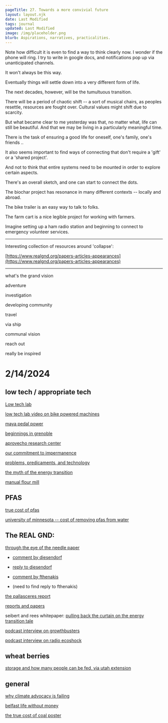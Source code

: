 ```yaml
---
pageTitle: 27. Towards a more convivial future
layout: layout.njk
date: Last Modified 
tags: journal
updated: Last Modified
image: /img/placeholder.png
blurb: Aspirations, narratives, practicalities.
---
```


Note how difficult it is even to find a way to think clearly now.  I wonder if the phone will ring.  I try to write in google docs, and notifications pop up via unanticipated channels.

It won't always be this way. 

Eventually things will settle down into a very different form of life.

The next decades, however, will be the tumultuous transition.

There will be a period of chaotic shift -- a sort of musical chairs, as peoples resettle, resources are fought over.  Cultural values might shift due to scarcity. 

But what became clear to me yesterday was that, no matter what, life can still be beautiful.  And that we may be living in a particularly meaningful time. 

There is the task of ensuring a good life for oneself, one's family, one's friends ..

It also seems important to find ways of connecting that don't require a 'gift' or a 'shared project'. 

And not to think that entire systems need to be mounted in order to explore certain aspects.

There's an overall sketch, and one can start to connect the dots.

The biochar project has resonance in many different contexts -- locally and abroad. 

The bike trailer is an easy way to talk to folks.

The farm cart is a nice legible project for working with farmers.

Imagine setting up a ham radio station and beginning to connect to emergency volunteer services. 

---

Interesting collection of resources around 'collapse': 

[https://www.realgnd.org/papers-articles-appearances](https://www.realgnd.org/papers-articles-appearances)

---

what's the grand vision

adventure

investigation

developing community

travel

via ship

communal vision

reach out 

really be inspired 


# 2/14/2024


## low tech / appropriate tech

[Low tech lab](https://lowtechlab.org/en)

[low tech lab video on bike powered machines](https://www.youtube.com/watch?v=X2QtuEblsU4)

[maya pedal power](https://www.youtube.com/watch?v=nobC0KOho0s)

[beginnings in grenoble](https://wiki.lowtechlab.org/wiki/Making_Of_:_Low-tech_Lab_Grenoble)

[aprovecho research center](http://aprovecho.org/)

[our commitment to impermanence](https://www.readblip.com/_files/ugd/528868_1ec1a6a9fdd84ca4b717ade7e3b179c5.pdf)

[problems, predicaments, and technology](https://problemspredicamentsandtechnology.blogspot.com/2023/06/collapse-and-end-of-industrial.html)

[the myth of the energy transition](https://medium.com/@emichaels01/the-myth-of-the-energy-transition-4300440e923e)

[manual flour mill](https://permies.com/t/7535/tech/manual-flour-mill-attached-stationary)


## PFAS

[true cost of pfas](https://pubs.acs.org/doi/10.1021/acs.est.1c03565)

[university of minnesota -- cost of removing pfas from water](https://www.pca.state.mn.us/news-and-stories/groundbreaking-study-shows-unaffordable-costs-of-pfas-cleanup-from-wastewater)


## The REAL GND:

[through the eye of the needle paper](https://www.mdpi.com/1996-1073/14/15/4508)

- [comment by diesendorf](https://www.mdpi.com/1996-1073/15/3/964)
- [reply to diesendorf](https://www.mdpi.com/1996-1073/15/3/970)

- [comment by fthenakis](https://www.mdpi.com/1996-1073/15/3/971)
- (need to find reply to fthenakis)

[the pallasceres report](https://www.realgnd.org/energy-transformation-plan)

[reports and papers](https://www.realgnd.org/papers-articles-appearances)

seibert and rees whitepaper: [pulling back the curtain on the energy transition tale](https://aad34399-d41b-4ad9-8d9d-5a2916094de2.filesusr.com/ugd/d8f080_433f3a6554b34231b6c6af71c437d625.pdf)

[podcast interview on growthbusters](https://www.growthbusters.org/real-green-new-deal/)

[podcast interview on radio ecoshock](https://www.ecoshock.org/2021/09/is-green-energy-a-dangerous-myth.html)

## wheat berries

[storage and how many people can be fed, via utah extension](https://extension.usu.edu/preserve-the-harvest/research/storing-wheat#:~:text=Wheat%20is%20the%20cornerstone%20of,would%20need%20half%20those%20amounts.)

## general

[why climate advocacy is failing](https://www.thedoomerscafe.com/post/a-doomer-s-view-on-why-climate-advocacy-is-failing)

[belfast life without money](https://naturalbuildingblog.com/maine-family-lives-without-cars-electricity-and-money/)

[the true cost of coal poster](https://justseeds.org/product/the-true-cost-of-coal/)


 
 

